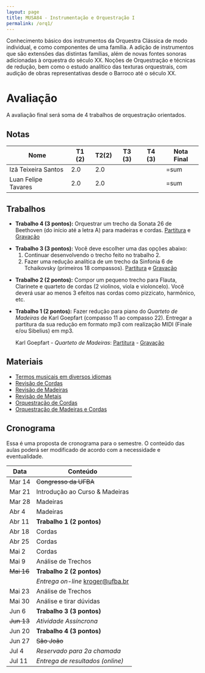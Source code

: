 ```yaml
---
layout: page
title: MUSA84 - Instrumentação e Orquestração I
permalink: /orq1/
---
```


Conhecimento básico dos instrumentos da Orquestra Clássica de modo individual, e
como componentes de uma família. A adição de instrumentos que são extensões das
distintas famílias, além de novas fontes sonoras adicionadas à orquestra do
século XX. Noções de Orquestração e técnicas de redução, bem como o estudo
analítico das texturas orquestrais, com audição de obras representativas desde o
Barroco até o século XX.

# Avaliação

A avaliação final será soma de 4 trabalhos de orquestração orientados.

## Notas

| Nome                | T1 (2) | T2(2) | T3 (3) | T4 (3) | Nota Final |
|---------------------|--------|-------|--------|--------|------------|
| Izã Teixeira Santos |  2.0   | 2.0   |        |        | =sum       |
| Luan Felipe Tavares |  2.0   | 2.0   |        |        | =sum       |


## Trabalhos

- **Trabalho 4 (3 pontos):** Orquestrar um trecho da Sonata 26 de Beethoven (do
  início até a letra A) para madeiras e cordas. [Partitura][10] e [Gravação][11]

[10]: https://www.icloud.com/iclouddrive/0a53N86WCOB43WWlEhF5VPT-w#Beethoven_-_Sonata_26
[11]: https://www.icloud.com/iclouddrive/02e0tufXVKWPinuITet-x9uGw#Beethoven_-_Sonata_26

- **Trabalho 3 (3 pontos):** Você deve escolher uma das opções abaixo:
  1. Continuar desenvolvendo o trecho feito no trabalho 2.
  2. Fazer uma redução analítica de um trecho da Sinfonia 6 de Tchaikovsky
    (primeiros 18 compassos). [Partitura][12] e [Gravação][13]

[12]: https://www.icloud.com/iclouddrive/031C1CITuaHNoXCyEsNeC9-eQ#Tchaikovsky_Sinfonia_6_-_Trecho
[13]: https://www.icloud.com/iclouddrive/066-CAZiBNKIorP-JTlOybbYg#Tchaikovsky_Symphony_6_-_Movement_4

- **Trabalho 2 (2 pontos):** Compor um pequeno trecho para Flauta, Clarinete e
  quarteto de cordas (2 violinos, viola e violoncelo). Você deverá usar ao menos
  3 efeitos nas cordas como pizzicato, harmônico, etc.

- **Trabalho 1 (2 pontos):** Fazer redução para piano do _Quarteto de Madeiras_
  de Karl Goepfart (compasso 11 ao compasso 22). Entregar a partitura da sua
  redução em formato mp3 com realização MIDI (Finale e/ou Sibelius) em mp3.

  Karl Goepfart - _Quarteto de Madeiras_: [Partitura][2] - [Gravação][1]

[1]: https://www.icloud.com/iclouddrive/050S2XGoeYbUSPsq-TkRruS3Q#Karl_Goepfart_-_Quarteto_de_Madeiras
[2]: https://www.icloud.com/iclouddrive/01cDT5178noZp4ZAZs3priIJQ#Karl_Goepfart_-_Quarteto_de_Madeiras

## Materiais

- [Termos musicais em diversos idiomas](https://web.library.yale.edu/cataloging/music/instname)
- [Revisão de Cordas](https://orq3.netlify.app/docs/cordas-revisao/)
- [Revisão de Madeiras](https://orq3.netlify.app/docs/madeiras-revisao/)
- [Revisão de Metais](https://orq3.netlify.app/docs/metais-revisao/)
- [Orquestração de Cordas](https://orq3.netlify.app/docs/cordas-orquestracao/)
- [Orquestração de Madeiras e Cordas](https://orq3.netlify.app/docs/madeiras-orquestracao/)

## Cronograma

Essa é uma proposta de cronograma para o semestre. O conteúdo das aulas poderá
ser modificado de acordo com a necessidade e eventualidade.

| Data              | Conteúdo                         |
|-------------------|----------------------------------|
| Mar 14            | <del>Congresso da UFBA</del>     |
| Mar 21            | Introdução ao Curso & Madeiras   |
| Mar 28            | Madeiras                         |
| Abr 4             | Madeiras                         |
| Abr 11            | **Trabalho 1 (2 pontos)**        |
| Abr 18            | Cordas                           |
| Abr 25            | Cordas                           |
| Mai 2             | Cordas                           |
| Mai 9             | Análise de Trechos               |
| <del>Mai 16</del> | **Trabalho 2 (2 pontos)**        |
|                   | _Entrega on-line_ kroger@ufba.br |
| Mai 23            | Análise de Trechos               |
| Mai 30            | Análise e tirar dúvidas          |
| Jun 6             | **Trabalho 3 (3 pontos)**        |
| <del>Jun 13</del> | _Atividade Assíncrona_           |
| Jun 20            | **Trabalho 4 (3 pontos)**        |
| Jun 27            | <del>São João</del>              |
| Jul 4             | _Reservado para 2a chamada_      |
| Jul 11            | _Entrega de resultados (online)_ |
